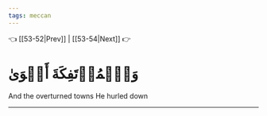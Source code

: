 ```yaml
---
tags: meccan
---
```


👈 [[53-52|Prev]] | [[53-54|Next]] 👉

# وَٱلۡمُؤۡتَفِكَةَ أَهۡوَىٰ

And the overturned towns He hurled down

---

